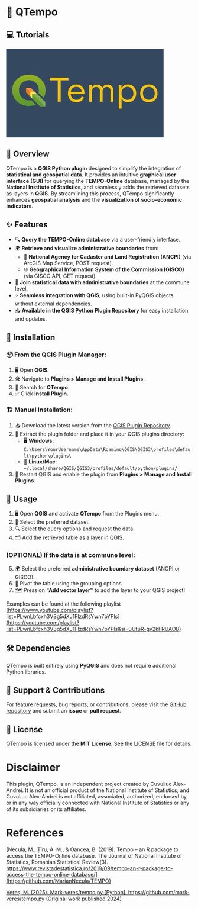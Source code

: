 
# 🚀 QTempo
## 💻 Tutorials
[![QTempo tutorials](https://github.com/alecsandrei/QTempo/blob/main/qtempo/assets/thumbnail.png?raw=true)](https://www.youtube.com/playlist?list=PLwnLbfcxh3V3g5dXJ1FlzdRsYwn7bYPls)
## 📌 Overview

QTempo is a **QGIS Python plugin** designed to simplify the integration of **statistical and geospatial data**. It provides an intuitive **graphical user interface (GUI)** for querying the **TEMPO-Online** database, managed by the **National Institute of Statistics**, and seamlessly adds the retrieved datasets as layers in **QGIS**. By streamlining this process, QTempo significantly enhances **geospatial analysis** and the **visualization of socio-economic indicators**.

## ✨ Features

- 🔍 **Query the TEMPO-Online database** via a user-friendly interface.
- 🌍 **Retrieve and visualize administrative boundaries** from:
  - 🏢 **National Agency for Cadaster and Land Registration (ANCPI)** (via ArcGIS Map Service, POST request).
  - 🌐 **Geographical Information System of the Commission (GISCO)** (via GISCO API, GET request).
- 🔗 **Join statistical data with administrative boundaries** at the commune level.
- ⚡ **Seamless integration with QGIS**, using built-in PyQGIS objects without external dependencies.
- 📥 **Available in the QGIS Python Plugin Repository** for easy installation and updates.

## 🔧 Installation

### 📦 From the QGIS Plugin Manager:

1. 🖥️ Open **QGIS**.
2. 🛠️ Navigate to **Plugins > Manage and Install Plugins**.
3. 🔎 Search for **QTempo**.
4. ✅ Click **Install Plugin**.

### 🏗️ Manual Installation:

1. 📥 Download the latest version from the [QGIS Plugin Repository](https://plugins.qgis.org/plugins/).
2. 📂 Extract the plugin folder and place it in your QGIS plugins directory:
   - 🖥️ **Windows**: `C:\Users\YourUsername\AppData\Roaming\QGIS\QGIS3\profiles\default\python\plugins\`
   - 🐧 **Linux/Mac**: `~/.local/share/QGIS/QGIS3/profiles/default/python/plugins/`
3. 🔄 Restart QGIS and enable the plugin from **Plugins > Manage and Install Plugins**.

## 🚀 Usage

1. 🖥️ Open **QGIS** and activate **QTempo** from the Plugins menu.
2. 📂 Select the preferred dataset.
3. 🔍 Select the query options and request the data.
4. 🗂️ Add the retrieved table as a layer in QGIS.

### (OPTIONAL) If the data is at commune level:
5. 🌍 Select the preferred **administrative boundary dataset** (ANCPI or GISCO).
6. 🔄 Pivot the table using the grouping options.
7. 🗺️ Press on **"Add vector layer"** to add the layer to your QGIS project!

Examples can be found at the following playlist [https://www.youtube.com/playlist?list=PLwnLbfcxh3V3g5dXJ1FlzdRsYwn7bYPls](https://youtube.com/playlist?list=PLwnLbfcxh3V3g5dXJ1FlzdRsYwn7bYPls&si=0UfuR-gy2kFRUAOB)

## 🛠️ Dependencies

QTempo is built entirely using **PyQGIS** and does not require additional Python libraries.

## 🤝 Support & Contributions

For feature requests, bug reports, or contributions, please visit the [GitHub repository](https://github.com/alecsandrei/QTempo/issues) and submit an **issue** or **pull request**.

## 📜 License

QTempo is licensed under the **MIT License**. See the [LICENSE](LICENSE) file for details.


# Disclaimer
This plugin, QTempo, is an independent project created by Cuvuliuc Alex-Andrei. It is not an official product of the National Institute of Statistics, and Cuvuliuc Alex-Andrei is not affiliated, associated, authorized, endorsed by, or in any way officially connected with National Institute of Statistics or any of its subsidiaries or its affiliates.

# References

[Necula, M., Țîru, A. M., & Oancea, B. (2019). Tempo – an R package to access the TEMPO-Online database. The Journal of National Institute of Statistics, Romanian Statistical Review(3). https://www.revistadestatistica.ro/2019/09/tempo-an-r-package-to-access-the-tempo-online-database/](https://github.com/MarianNecula/TEMPO)

[Vereș, M. (2025). Mark-veres/tempo.py [Python]. https://github.com/mark-veres/tempo.py (Original work published 2024)
](https://github.com/mark-veres/tempo.py)

